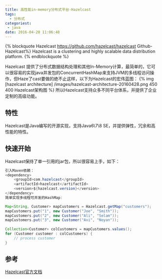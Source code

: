 ```yaml
---
title: 高性能in-memory分布式平台-Hazelcast
tags:
  - 分布式
categoriest:
 - java
date: 2016-04-28 11:06:48
---
```


{% blockquote Hazelcast https://github.com/hazelcast/hazelcast Github-Hazelcast%}
Hazelcast is a clustering and highly scalable data distribution platform.
{% endblockquote %}

Hazelcast 提供了分布式数据结构处理和其他In-Memory计算，最简单的，它可以很容易的实现java并发包的ConcurrentHashMap来支持JVM的多线程访问操作，但Haze了cast要做的绝不止这样，以下为Hazelcast的宏伟蓝图：
{% img [hazelcast architecture] /images/hazelcast-architecture-20160428.png 450 400 Hazelcast架构图 %}
所以Hazelcast支持众多不同平台体系，并提供了企业定制的高级功能。

<!-- more -->

## 特性 ##
Hazelcast是Java编写的开源实现，支持Java6\7\8 SE，并提供弹性，冗余和高性能的特性。

## 快速开始 ##
Hazelcast保持了单一引用的jar包，所以很容易上手，如下：
``` java
引入Maven依赖：
<dependency>
    <groupId>com.hazelcast</groupId>
    <artifactId>hazelcast</artifactId>
    <version>${hazelcast.version}</version>
</dependency>
简单实现多线程可并发的HashMap:

Map<String, Customer> mapCustomers = Hazelcast.getMap("customers");
mapCustomers.put("1", new Customer("Joe", "Smith"));
mapCustomers.put("2", new Customer("Ali", "Selam"));
mapCustomers.put("3", new Customer("Avi", "Noyan"));
 
Collection<Customer> colCustomers = mapCustomers.values();
for (Customer customer : colCustomers) {
    // process customer
}
```

## 参考 ##
[Hazelcast官方文档](http://hazelcast.org/deployment-operations-guide/)

